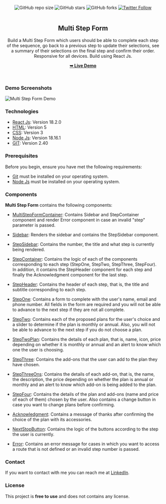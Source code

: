 <div align="center">
  
  ![GitHub repo size](https://img.shields.io/github/repo-size/eruedasanchez/multi-step-form)
  ![GitHub stars](https://img.shields.io/github/stars/eruedasanchez/multi-step-form?style=social)
  ![GitHub forks](https://img.shields.io/github/forks/eruedasanchez/multi-step-form?style=social)
  [![Twitter Follow](https://img.shields.io/twitter/follow/RSanchez_Eze?style=social)](https://twitter.com/intent/follow?screen_name=RSanchez_Eze)
  <br />
  <br />

  <h2 align="center">Multi Step Form</h2>

  Build a Multi Step Form which users should be able to complete each step of the sequence,
  go back to a previous step to update their selections, see a summary of their selections on the final step and confirm their order.<br/>Responsive for all devices. Build using React Js.

  <a href="https://casmart-moda-ecommerce.vercel.app/" target="_blank"><strong>➥ Live Demo</strong></a>

</div>

<br/>

### Demo Screenshots

![Multi Step Form Demo](https://i.postimg.cc/kgZr1Ppx/active-states-step-1.jpg "Multi Step Form Demo")

### Technologies

* [React Js](): Version 18.2.0
* [HTML](): Version 5 
* [CSS](): Version 3
* [Node Js](): Version 18.16.1
* [GIT](): Version 2.40

### Prerequisites

Before you begin, ensure you have met the following requirements:

* [Git](https://git-scm.com/downloads "Download Git") must be installed on your operating system.
* [Node Js](https://nodejs.org/es/download "Download Node Js") must be installed on your operating system.

### Components

**Multi Step Form** contains the following components:

* [MultiStepFormContainer](): Contains Sidebar and
StepContainer component and render Error component in case an invalid "step" parameter is passed.

* [Sidebar](): Renders the sidebar and contains the StepSidebar component.

* [StepSidebar](): Contains the number, the title and what step is currently being rendered.

* [StepContainer](): Contains the logic of each of the components corresponding to each step (StepOne, StepTwo, StepThree, StepFour). In addition, it contains the StepHeader component for each step and finally the Acknowledgment component for the last step.

* [StepHeader](): Contains the header of each step, that is, the title and subtitle corresponding to each step.

* [StepOne](): Contains a form to complete with the user's name, email and phone number. All fields in the form are required and you will not be able to advance to the next step if they are not all complete.

* [StepTwo](): Contains each of the proposed plans for the user's choice and a slider to determine if the plan is monthly or annual. Also, you will not be able to advance to the next step if you do not choose a plan.

* [StepTwoPlan](): Contains the details of each plan, that is, name, icon, price depending on whether it is monthly or annual and an alert to know which one the user is choosing.

* [StepThree](): Contains the add-ons that the user can add to the plan they have chosen.

* [StepThreeOns](): Contains the details of each add-on, that is, the name, the description, the price depending on whether the plan is annual or monthly and an alert to know which add-on is being added to the plan.

* [StepFour](): Contains the details of the plan and add-ons (name and price of each of them) chosen by the user. Also contains a change button in case you want to change plans before confirming.

* [Acknowledgment](): Contains a message of thanks after confirming the choice of the plan with its accessories.

* [NextStopButton](): Contains the logic of the buttons according to the step the user is currently.

* [Error](): Contains an error message for cases in which you want to access a route that is not defined or an invalid step number is passed.

### Contact

If you want to contact with me you can reach me at [LinkedIn](https://www.linkedin.com/in/e-ruedasanchez/).

### License

This project is **free to use** and does not contains any license.